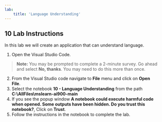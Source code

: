 ```yaml
---
lab:
    title: 'Language Understanding'
---
```


## 10 Lab Instructions
In this lab we will create an application that can understand language. 

1. Open the Visual Studio Code.
>**Note:** You may be prompted to complete a 2-minute survey. Go ahead and select **No, thanks**. You may need to do this more than once.
2. From the Visual Studio code navigate to **File** menu and click on **Open File**.
3. Select the notebook **10 - Language Understanding** from the path **C:\AllFiles\mslearn-ai900-main**
4. If you see the popup window **A notebook could execute harmful code when opened. Some outputs have been hidden. Do you trust this notebook?**, Click on **Trust**.
5. Follow the instructions in the notebook to complete the lab.

